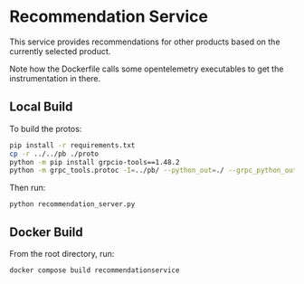 # Recommendation Service

This service provides recommendations for other products based on the currently
selected product.

Note how the Dockerfile calls some opentelemetry executables to get the instrumentation in there.

## Local Build

To build the protos:

```sh
pip install -r requirements.txt
cp -r ../../pb ./proto
python -m pip install grpcio-tools==1.48.2
python -m grpc_tools.protoc -I=../pb/ --python_out=./ --grpc_python_out=./ ../pb/demo.proto
```

Then run:

`python recommendation_server.py`


## Docker Build

From the root directory, run:

```sh
docker compose build recommendationservice
```

